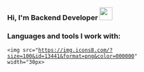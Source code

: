 ### Hi, I'm Backend Developer <img src="https://fonts.gstatic.com/s/e/notoemoji/latest/1f44b_1f3fb/512.webp" hight="30px" width="30px">
### Languages and tools I work with: 
<code><img src="https://img.icons8.com/?size=100&id=13441&format=png&color=000000" width="30px></code>
